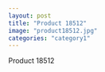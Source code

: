 ```yaml
---
layout: post
title: "Product 18512"
image: "product18512.jpg"
categories: "category1"
---
```

Product 18512

